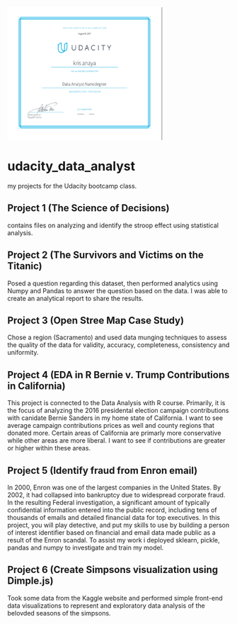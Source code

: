 <img src="complete.png" width="350" height="300"/>

# udacity_data_analyst
my projects for the Udacity bootcamp class. 

## Project 1 (The Science of Decisions)
contains files on analyzing and identify the stroop effect using statistical analysis. 

## Project 2 (The Survivors and Victims on the Titanic)
Posed a question regarding this dataset, then performed analytics using Numpy and Pandas to 
answer the question based on the data. I was able to create an analytical report to share the 
results. 


## Project 3 (Open Stree Map Case Study)

Chose a region (Sacramento) and used data munging techniques to assess the quality of the 
data for validity, accuracy, completeness, consistency and uniformity. 

## Project 4 (EDA in R Bernie v. Trump Contributions in California)
This project is connected to the Data Analysis with R course. Primarily, it is the focus of analyzing the 2016 presidental election campaign contributions with canidate Bernie Sanders in my home state of California. I want to see average campaign contributions prices as well and county regions that donated more. Certain areas of California are primarly more conservative while other areas are more liberal. I want to see if contributions are greater or higher within these areas.

## Project 5 (Identify fraud from Enron email)

In 2000, Enron was one of the largest companies in the United States. By 2002, it had collapsed into bankruptcy due to widespread corporate fraud. In the resulting Federal investigation, a significant amount of typically confidential information entered into the public record, including tens of thousands of emails and detailed financial data for top executives. In this project, you will play detective, and put my skills to use by building a person of interest identifier based on financial and email data made public as a result of the Enron scandal. To assist my work i deployed sklearn, pickle, pandas and numpy to investigate and train my model.

## Project 6 (Create Simpsons visualization using Dimple.js)

Took some data from the Kaggle website and performed simple front-end data visualizations 
to represent and exploratory data analysis of the belovded seasons of the simpsons.



